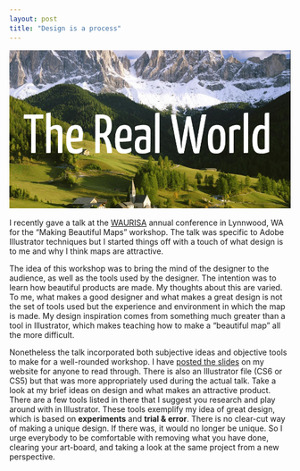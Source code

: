 ```yaml
---
layout: post
title: "Design is a process"
---
```


![The Real World](/images/posts/20140508-realworld.png)

I recently gave a talk at the [WAURISA](http://waurisa.org/) annual conference in Lynnwood, WA for the “Making Beautiful Maps” workshop. The talk was specific to Adobe Illustrator techniques but I started things off with a touch of what design is to me and why I think maps are attractive.

The idea of this workshop was to bring the mind of the designer to the audience, as well as the tools used by the designer. The intention was to learn how beautiful products are made. My thoughts about this are varied. To me, what makes a good designer and what makes a great design is not the set of tools used but the experience and environment in which the map is made. My design inspiration comes from something much greater than a tool in Illustrator, which makes teaching how to make a “beautiful map” all the more difficult.

Nonetheless the talk incorporated both subjective ideas and objective tools to make for a well-rounded workshop. I have [posted the slides](http://mapsam.com/mugs/waurisa/) on my website for anyone to read through. There is also an Illustrator file (CS6 or CS5) but that was more appropriately used during the actual talk. Take a look at my brief ideas on design and what makes an attractive product. There are a few tools listed in there that I suggest you research and play around with in Illustrator. These tools exemplify my idea of great design, which is based on **experiments** and **trial & error**. There is no clear-cut way of making a unique design. If there was, it would no longer be unique. So I urge everybody to be comfortable with removing what you have done, clearing your art-board, and taking a look at the same project from a new perspective.